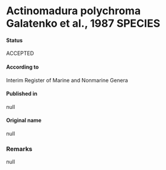 # Actinomadura polychroma Galatenko et al., 1987 SPECIES

#### Status
ACCEPTED

#### According to
Interim Register of Marine and Nonmarine Genera

#### Published in
null

#### Original name
null

### Remarks
null